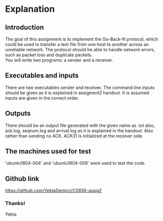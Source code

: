 # Explanation
## Introduction
The goal of this assignment is to implement the Go-Back-N protocol, which could be used to transfer a text file from one host to another across an unreliable network. The protocol should be able to handle network errors, such as packet loss and duplicate packets. \
You will write two programs: a sender and a
receiver.
## Executables and inputs
There are two executables sender and receiver. The command line inputs should be given as it is explained in assigment2 handout. It is assumed inputs are given in the correct order.
## Outputs
There should be an output file generated with the given name as <name>.txt also, ack.log, seqnum.log and arrival.log as it is explained in the handout. Also rather than sending no ACK, ACK31 is initialized at the receiver side.
## The machines used for test
'ubuntu1804-004' and 'ubuntu1804-008' were used to test the code.
## Github link
https://github.com/YektaDemirci/CS656-assig2
### Thanks!
Yekta
